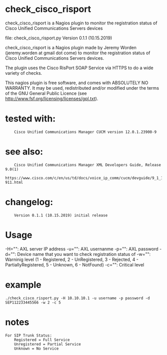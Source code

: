 # check_cisco_risport
check_cisco_risport is a Nagios plugin to monitor the registration status of Cisco Unified Communications Servers devices


file: check_cisco_risport.py
Version 0.1.1 (10.15.2019)

check_cisco_risport is a Nagios plugin made by Jeremy Worden (jeremy.worden at gmail dot come)
to monitor the registration status of Cisco Unified Communications Servers devices.

The plugin uses the Cisco RisPort SOAP Service via HTTPS to do a wide variety of checks.

This nagios plugin is free software, and comes with ABSOLUTELY NO WARRANTY.
It may be used, redistributed and/or modified under the terms of the GNU
General Public Licence (see http://www.fsf.org/licensing/licenses/gpl.txt).


# tested with: 	
		Cisco Unified Communications Manager CUCM version 12.0.1.23900-9

# see also:
 		Cisco Unified Communications Manager XML Developers Guide, Release 9.0(1)
 		https://www.cisco.com/c/en/us/td/docs/voice_ip_comm/cucm/devguide/9_1_1/xmldev-911.html

# changelog:
		Version 0.1.1 (10.15.2019) initial release
    
# Usage
  -H="": AXL server IP address
  -u="": AXL usernanme
  -p="": AXL password
  -d="": Device name that you want to check registration status of
  -w="": Warninig level (1 - Registered, 2 - UnRegistered, 3 - Rejected, 4 - PartiallyRegistered, 5 - Unknown, 6 - NotFound)
  -c="": Critical level
  
# example
	./check_cisco_risport.py -H 10.10.10.1 -u username -p password -d SEP112233445566 -w 2 -c 5
	
# notes
	For SIP Trunk Status:
		Registered = Full Service
		Unregistered = Partial Service
		Unknown = No Service

